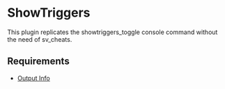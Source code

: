 # ShowTriggers

This plugin replicates the showtriggers_toggle console command without the need of sv_cheats.

## Requirements
* [Output Info](https://github.com/ecsr/sm-ext-outputinfo)
